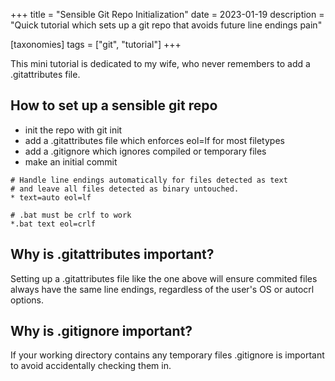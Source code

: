 +++
title = "Sensible Git Repo Initialization"
date = 2023-01-19
description = "Quick tutorial which sets up a git repo that avoids future line endings pain"

[taxonomies]
tags = ["git", "tutorial"]
+++

This mini tutorial is dedicated to my wife, who never remembers to add a .gitattributes file.

## How to set up a sensible git repo

* init the repo with git init
* add a .gitattributes file which enforces eol=lf for most filetypes
* add a .gitignore which ignores compiled or temporary files
* make an initial commit

```.gitattributes
# Handle line endings automatically for files detected as text
# and leave all files detected as binary untouched.
* text=auto eol=lf

# .bat must be crlf to work
*.bat text eol=crlf
```

## Why is .gitattributes important?

Setting up a .gitattributes file like the one above will ensure commited files always have the same line
endings, regardless of the user's OS or autocrl options.

## Why is .gitignore important?

If your working directory contains any temporary files .gitignore is important to avoid
accidentally checking them in.

